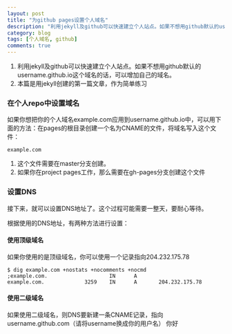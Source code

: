 ```yaml
---
layout: post
title: "为github pages设置个人域名"
description: "利用jekyll及github可以快速建立个人站点。如果不想用github默认的username.github.io这个域名的话，可以增加自己的域名。"
category: blog
tags: [个人域名, github]
comments: true
---
```


1. 利用jekyll及github可以快速建立个人站点。如果不想用github默认的username.github.io这个域名的话，可以增加自己的域名。
2. 本篇是用jekyll创建的第一篇文章，作为简单练习

<!-- more -->

### 在个人repo中设置域名

如果你想把你的个人域名example.com应用到username.github.io中，可以用下面的方法：在pages的根目录创建一个名为CNAME的文件，将域名写入这个文件：

	example.com

1. 这个文件需要在master分支创建。
2. 如果你在project pages工作，那么需要在gh-pages分支创建这个文件

### 设置DNS

接下来，就可以设置DNS地址了。这个过程可能需要一整天，要耐心等待。

根据使用的DNS地址，有两种方法进行设置：

#### 使用顶级域名

如果你使用的是顶级域名，你可以使用一个记录指向204.232.175.78

	$ dig example.com +nostats +nocomments +nocmd
	;example.com.                    IN      A
	example.com.             3259    IN      A       204.232.175.78

#### 使用二级域名

如果使用二级域名，则DNS要新建一条CNAME记录，指向username.github.com（请将username换成你的用户名）
你好
